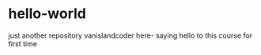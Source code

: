 # hello-world
just another repository
vanislandcoder here- saying hello to this course for first time
